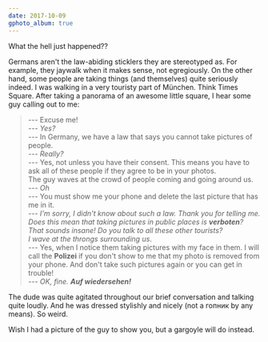 ```yaml
---
date: 2017-10-09
gphoto_album: true
---
```

What the hell just happened??

Germans aren't the law-abiding sticklers they are stereotyped as. For example, they jaywalk when it makes sense, not egregiously. On the other hand, some people are taking things (and themselves) quite seriously indeed. I was walking in a very touristy part of München. Think Times Square. After taking a panorama of an awesome little square, I hear some guy calling out to me:

> --- Excuse me!  
> --- *Yes?*  
> --- In Germany, we have a law that says you cannot take pictures of people.  
> --- ‎*Really?*  
> --- ‎Yes, not unless you have their consent. This means you have to ask all of these people if they agree to be in your photos.  
> The guy waves at the crowd of people coming and going around us.  
> --- ‎*Oh*  
> --- ‎You must show me your phone and delete the last picture that has me in it.  
> --- ‎*I'm sorry, I didn't know about such a law. Thank you for telling me. Does this mean that taking pictures in public places is **verboten**? That sounds insane! Do you talk to all these other tourists?*  
> *I wave at the throngs surrounding us*.  
> --- ‎Yes, when I notice them taking pictures with my face in them. I will call the **Polizei** if you don't show to me that my photo is removed from your phone. And don't take such pictures again or you can get in trouble!  
> --- ‎*OK, fine. **Auf wiedersehen!***  

The dude was quite agitated throughout our brief conversation and talking quite loudly. And he was dressed stylishly and nicely (not a гопник by any means). So weird.

Wish I had a picture of the guy to show you, but a gargoyle will do instead.